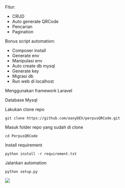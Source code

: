 Fitur:
- CRUD
- Auto generate QRCode
- Pencarian
- Pagination

Bonus script automation:
- Composer install
- Generate env
- Manipulasi env
- Auto create db mysql
- Generate key
- Migrasi db
- Run web di localhost


Menggunakan framework Laravel

Database Mysql


Lakukan clone repo
```
git clone https://github.com/aanyDEV/perpusQRCode.git
```

Masuk folder repo yang sudah di clone
```
cd PerpusQRCode
```

Install requirement
```
python install -r requirement.txt
```

Jalankan automation
```
python setup.py
```
![](https://github.com/aanyDEV/perpusQRCode/blob/main/demo.gif)
